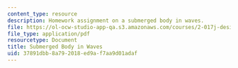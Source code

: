 ```yaml
---
content_type: resource
description: Homework assignment on a submerged body in waves.
file: https://ol-ocw-studio-app-qa.s3.amazonaws.com/courses/2-017j-design-of-electromechanical-robotic-systems-fall-2009/37891dbb8a792018ed9af7aa9d01adaf_MIT2_017JF09_p42.pdf
file_type: application/pdf
resourcetype: Document
title: Submerged Body in Waves
uid: 37891dbb-8a79-2018-ed9a-f7aa9d01adaf
---
```


